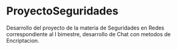 # ProyectoSeguridades
Desarrollo del proyecto de la materia de Seguridades en Redes correspondiente al I bimestre, desarrollo de Chat con metodos de Encriptacion.
